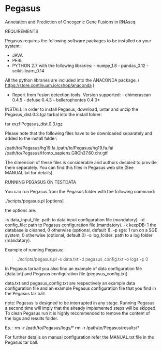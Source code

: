 Pegasus
=======

Annotation and Prediction of Oncogenic Gene Fusions in RNAseq

REQUIREMENTS

Pegasus requires the following software packages to be installed on your system:
- JAVA
- PERL
- PYTHON 2.7 with the following libraries: 
      - numpy_1.8
      - pandas_0.12
      - scikit-learn_0.14
      
All the python libraries are included into the ANACONDA package.
( https://store.continuum.io/cshop/anaconda )

- Report from fusion detection tools. Version supported:
      - chimerascan 0.4.5
      - defuse 0.4.3
      - bellerophontes 0.4.0* 


INSTALL 
In order to install Pegasus, download, untar and unzip the Pegasus_dist.0.3.tgz tarbal into the install folder:

tar xvzf Pegasus_dist.0.3.tgz

Please note that the following files have to be downloaded separately and added to the install folder:

/path/to/Pegasus/hg19.fa
/path/to/Pegasus/hg19.fa.fai
/path/to/Pegasus/Homo_sapiens.GRCh37.60.chr.gtf

The dimension of these files is considerable and authors decided to provide them separately. You can find this files in Pegasus web site (See MANUAL.txt for details).


RUNNING PEGASUS ON TESTDATA

You can run Pegasus from the Pegasus folder with the following command:

./scripts/pegasus.pl [options]

the options are:

-s data_input_file: path to data input configuration file (mandatory). 
-d config_file: path to Pegasus configuration file (mandatory).
-k keepDB: 1 the database is cleaned, 0 otherwise (optional, default 1).
-p sge: 1 run on a SGE system, 0 otherwise (optional, default 0)
-o log_folder: path to a log folder (mandatory).

Example of running Pegasus:
> ./scripts/pegasus.pl -s data.txt -d pegasus_config.txt -o logs -p 0

In Pegasus tarball you also find an example of data configuration file (data.txt) and Pegasus configuration file (pegasus_config.txt).

data.txt and pegasus_config.txt are respectively an example data configuration file and an example Pegasus configuration file that you find in the Pegasus tar ball.

note: Pegasus is designed to be interrupted in any stage. Running Pegasus a second time will imply that the already implemented steps will be skipped. 
To clean Pegasus run it is highly recommended to remove the content of the logs and results folder.

Es. :
rm -r /path/to/Pegasus/logs/*
rm -r /path/to/Pegasus/results/*


For further details on manual configuration refer the MANUAL.txt file in the Pegasus tar ball.

